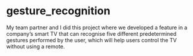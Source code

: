 # gesture_recognition
My team partner and I did this project where we developed a feature in a company’s smart TV that can recognise five different predetermined gestures performed by the user, which will help users control the TV without using a remote.
